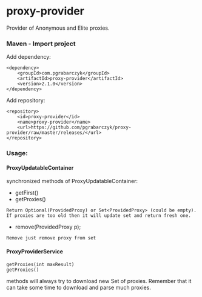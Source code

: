 # proxy-provider

Provider of Anonymous and Elite proxies.

### Maven - Import project
Add dependency:
```
<dependency>
	<groupId>com.pgrabarczyk</groupId>
	<artifactId>proxy-provider</artifactId>
	<version>2.1.0</version>
</dependency>
```
Add repository:
```
<repository>
	<id>proxy-provider</id>
	<name>proxy-provider</name>
	<url>https://github.com/pgrabarczyk/proxy-provider/raw/master/releases/</url>
</repository>
```

### Usage:

#### ProxyUpdatableContainer
synchronized methods of ProxyUpdatableContainer:
- getFirst()
- getProxies()
```
Return Optional(ProvidedProxy) or Set<ProvidedProxy> (could be empty). If proxies are too old then it will update set and return fresh one.
```
- remove(ProvidedProxy p);
```
Remove just remove proxy from set
```

#### ProxyProviderService
```
getProxies(int maxResult)
getProxies()
```
methods will always try to download new Set of proxies.
Remember that it can take some time to download and parse much proxies.
